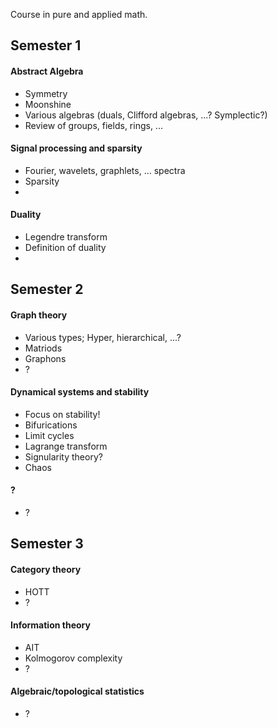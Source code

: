 Course in pure and applied math.

## Semester 1

#### Abstract Algebra

* Symmetry
* Moonshine
* Various algebras (duals, Clifford algebras, ...? Symplectic?)
* Review of groups, fields, rings, ...

#### Signal processing and sparsity

* Fourier, wavelets, graphlets, ... spectra
* Sparsity
*

#### Duality

* Legendre transform
* Definition of duality
* 

## Semester 2

#### Graph theory

* Various types; Hyper, hierarchical, ...?
* Matriods
* Graphons
* ?

#### Dynamical systems and stability

* Focus on stability!
* Bifurications
* Limit cycles
* Lagrange transform
* Signularity theory?
* Chaos

#### ?

* ?

## Semester 3


#### Category theory

* HOTT
* ?

#### Information theory

* AIT
* Kolmogorov complexity
* ?

#### Algebraic/topological statistics

* ?

<!-- Withlist/possibilities
- stats
- numerical analysis
- functional analysis
- topology?
- calculus - discrete, functional, fractional, ...
- complex number, holomorphic functions, 

- non-linear type systems
- ?
-->
